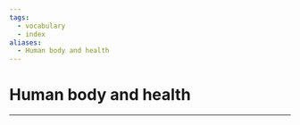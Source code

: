 ```yaml
---
tags:
  - vocabulary
  - index
aliases:
  - Human body and health
---
```

# Human body and health
---